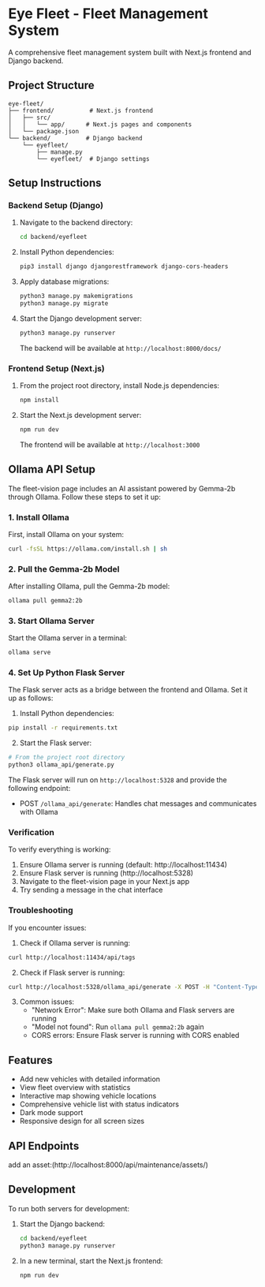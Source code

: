 # Eye Fleet - Fleet Management System

A comprehensive fleet management system built with Next.js frontend and Django backend.

## Project Structure

```
eye-fleet/
├── frontend/          # Next.js frontend
│   ├── src/
│   │   └── app/      # Next.js pages and components
│   └── package.json
└── backend/          # Django backend
    └── eyefleet/
        ├── manage.py
        └── eyefleet/  # Django settings
```

## Setup Instructions

### Backend Setup (Django)

1. Navigate to the backend directory:
   ```bash
   cd backend/eyefleet
   ```

2. Install Python dependencies:
   ```bash
   pip3 install django djangorestframework django-cors-headers
   ```

3. Apply database migrations:
   ```bash
   python3 manage.py makemigrations
   python3 manage.py migrate
   ```

4. Start the Django development server:
   ```bash
   python3 manage.py runserver
   ```
   The backend will be available at `http://localhost:8000/docs/`

### Frontend Setup (Next.js)

1. From the project root directory, install Node.js dependencies:
   ```bash
   npm install
   ```

2. Start the Next.js development server:
   ```bash
   npm run dev
   ```
   The frontend will be available at `http://localhost:3000`

## Ollama API Setup

The fleet-vision page includes an AI assistant powered by Gemma-2b through Ollama. Follow these steps to set it up:

### 1. Install Ollama

First, install Ollama on your system:

```bash
curl -fsSL https://ollama.com/install.sh | sh
```

### 2. Pull the Gemma-2b Model

After installing Ollama, pull the Gemma-2b model:

```bash
ollama pull gemma2:2b
```

### 3. Start Ollama Server

Start the Ollama server in a terminal:

```bash
ollama serve
```

### 4. Set Up Python Flask Server

The Flask server acts as a bridge between the frontend and Ollama. Set it up as follows:

1. Install Python dependencies:
```bash
pip install -r requirements.txt
```

2. Start the Flask server:
```bash
# From the project root directory
python3 ollama_api/generate.py
```

The Flask server will run on `http://localhost:5328` and provide the following endpoint:
- POST `/ollama_api/generate`: Handles chat messages and communicates with Ollama

### Verification

To verify everything is working:

1. Ensure Ollama server is running (default: http://localhost:11434)
2. Ensure Flask server is running (http://localhost:5328)
3. Navigate to the fleet-vision page in your Next.js app
4. Try sending a message in the chat interface

### Troubleshooting

If you encounter issues:

1. Check if Ollama server is running:
```bash
curl http://localhost:11434/api/tags
```

2. Check if Flask server is running:
```bash
curl http://localhost:5328/ollama_api/generate -X POST -H "Content-Type: application/json" -d '{"messages":[{"role":"user","content":"Hello"}]}'
```

3. Common issues:
   - "Network Error": Make sure both Ollama and Flask servers are running
   - "Model not found": Run `ollama pull gemma2:2b` again
   - CORS errors: Ensure Flask server is running with CORS enabled

## Features

- Add new vehicles with detailed information
- View fleet overview with statistics
- Interactive map showing vehicle locations
- Comprehensive vehicle list with status indicators
- Dark mode support
- Responsive design for all screen sizes

## API Endpoints


add an asset:(http://localhost:8000/api/maintenance/assets/) 

## Development

To run both servers for development:

1. Start the Django backend:
   ```bash
   cd backend/eyefleet
   python3 manage.py runserver
   ```

2. In a new terminal, start the Next.js frontend:
   ```bash
   npm run dev
   ```

